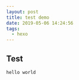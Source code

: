 ```yaml
---
layout: post
title: test demo
date: 2019-05-06 14:24:56
tags:
  - hexo
---
```


## Test
```
hello world
```
